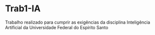 # Trab1-IA
Trabalho realizado para cumprir as exigências da disciplina Inteligência Artificial da Universidade Federal do Espírito Santo
